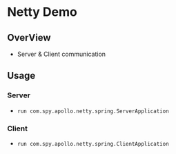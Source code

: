 # Netty Demo

## OverView

- Server & Client communication 


## Usage

### Server

- `run com.spy.apollo.netty.spring.ServerApplication`

### Client

- `run com.spy.apollo.netty.spring.ClientApplication`

